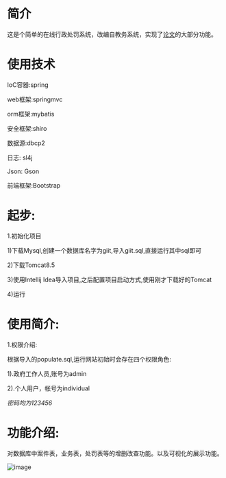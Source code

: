 # 简介
这是个简单的在线行政处罚系统，改编自教务系统，实现了[论文](http://cdmd.cnki.com.cn/Article/CDMD-10422-1015375070.htm)的大部分功能。

# 使用技术 

IoC容器:spring

web框架:springmvc

orm框架:mybatis

安全框架:shiro

数据源:dbcp2

日志: sl4j

Json: Gson

前端框架:Bootstrap

# 起步:

1.初始化项目

1)下载Mysql,创建一个数据库名字为giit,导入giit.sql,直接运行其中sql即可

2)下载Tomcat8.5

3)使用Intellij Idea导入项目,之后配置项目启动方式,使用刚才下载好的Tomcat

4)运行

# 使用简介:

1.权限介绍:

根据导入的populate.sql,运行网站初始时会存在四个权限角色:

1).政府工作人员,账号为admin

2).个人用户，帐号为individual

*密码均为123456*

# 功能介绍:
对数据库中案件表，业务表，处罚表等的增删改查功能。以及可视化的展示功能。

![image](./doc/demo.png)

